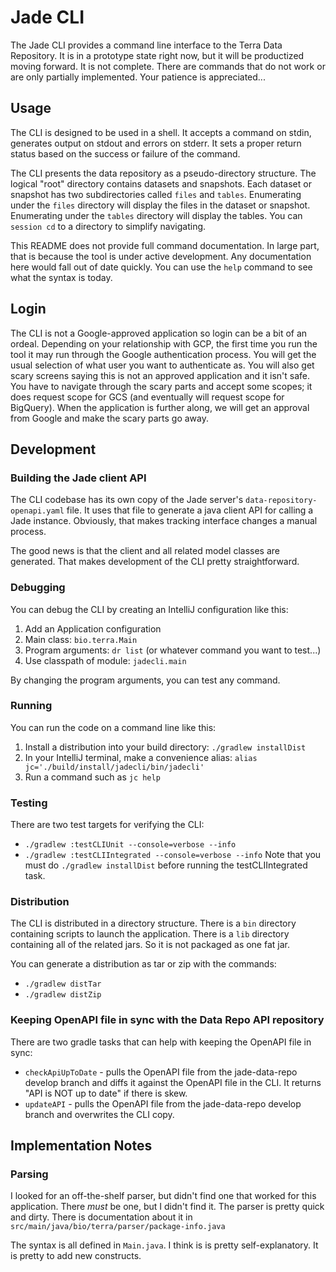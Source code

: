 # Jade CLI

The Jade CLI provides a command line interface to the Terra Data Repository.
It is in a prototype state right now, but it will be productized moving forward.
It is not complete. There are commands that do not work or are only partially
implemented. Your patience is appreciated...

## Usage
The CLI is designed to be used in a shell. It accepts a command on stdin, generates
output on stdout and errors on stderr. It sets a proper return status based on the
success or failure of the command.

The CLI presents the data repository as a pseudo-directory structure. The logical "root"
directory contains datasets and snapshots. Each dataset or snapshot has two subdirectories
called `files` and `tables`. Enumerating under the `files` directory will display the
files in the dataset or snapshot. Enumerating under the `tables` directory will display
the tables. You can `session cd` to a directory to simplify navigating.

This README does not provide full command documentation. In large part, that is because
the tool is under active development. Any documentation here would fall out of date
quickly. You can use the `help` command to see what the syntax is today.

## Login
The CLI is not a Google-approved application so login can be a bit of an ordeal. 
Depending on your relationship with GCP, the first time you run the tool it may run through the Google
authentication process. You will get the usual selection of what user you want to authenticate as. You
will also get scary screens saying this is not an approved application and it isn't safe. You have to
navigate through the scary parts and accept some scopes; it does request scope for GCS (and eventually
 will request scope for BigQuery). When the application is further along, we will
get an approval from Google and make the scary parts go away.

## Development

### Building the Jade client API
The CLI codebase has its own copy of the Jade server's `data-repository-openapi.yaml` file.
It uses that file to generate a java client API for calling a Jade instance. Obviously, that
makes tracking interface changes a manual process.

The good news is that the client and all related model classes are generated. That makes
development of the CLI pretty straightforward.

### Debugging
You can debug the CLI by creating an IntelliJ configuration like this:
1. Add an Application configuration
2. Main class: `bio.terra.Main`
3. Program arguments: `dr list` (or whatever command you want to test...)
4. Use classpath of module: `jadecli.main`

By changing the program arguments, you can test any command.

### Running
You can run the code on a command line like this:
1. Install a distribution into your build directory: `./gradlew installDist`
2. In your IntelliJ terminal, make a convenience alias: `alias jc='./build/install/jadecli/bin/jadecli'`
3. Run a command such as `jc help`

### Testing
There are two test targets for verifying the CLI:
- `./gradlew :testCLIUnit --console=verbose --info`
- `./gradlew :testCLIIntegrated --console=verbose --info`
Note that you must do  `./gradlew installDist` before running the testCLIIntegrated task.

### Distribution
The CLI is distributed in a directory structure. There is a `bin` directory containing scripts to
launch the application. There is a `lib` directory containing all of the related jars. So it is
not packaged as one fat jar.

You can generate a distribution as tar or zip with the commands:
* `./gradlew distTar`
* `./gradlew distZip`

### Keeping OpenAPI file in sync with the Data Repo API repository
There are two gradle tasks that can help with keeping the OpenAPI file in sync:
- `checkApiUpToDate` - pulls the OpenAPI file from the jade-data-repo develop branch and diffs it against 
the OpenAPI file in the CLI. It returns "API is NOT up to date" if there is skew.
- `updateAPI` - pulls the OpenAPI file from the jade-data-repo develop branch and overwrites the CLI copy.

## Implementation Notes

### Parsing
I looked for an off-the-shelf parser, but didn't find one that worked for this application.
There *must* be one, but I didn't find it. The parser is pretty quick and dirty. There is
documentation about it in `src/main/java/bio/terra/parser/package-info.java`

The syntax is all defined in `Main.java`. I think is is pretty self-explanatory. It is pretty
to add new constructs.




